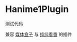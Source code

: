 # Hanime1Plugin

测试代码

兼容 [媒体盒子](https://github.com/RyensX/MediaBox) 与 [纯纯看番](https://github.com/easybangumiorg/EasyBangumi) 的插件
